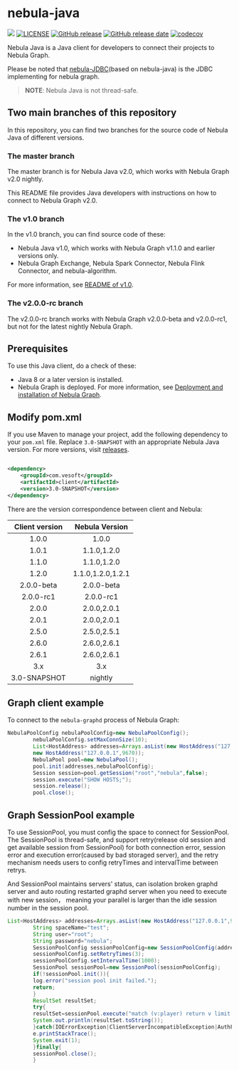 # nebula-java

![](https://img.shields.io/badge/language-java-orange.svg)
[![LICENSE](https://img.shields.io/github/license/vesoft-inc/nebula-java.svg)](https://github.com/vesoft-inc/nebula-java/blob/master/LICENSE)
[![GitHub release](https://img.shields.io/github/tag/vesoft-inc/nebula-java.svg?label=release)](https://github.com/vesoft-inc/nebula-java/releases)
[![GitHub release date](https://img.shields.io/github/release-date/vesoft-inc/nebula-java.svg)](https://github.com/vesoft-inc/nebula-java/releases)
[![codecov](https://codecov.io/gh/vesoft-inc/nebula-java/branch/master/graph/badge.svg?token=WQVAG6VMMQ)](https://codecov.io/gh/vesoft-inc/nebula-java)

Nebula Java is a Java client for developers to connect their projects to Nebula Graph.

Please be noted that [nebula-JDBC](https://github.com/vesoft-inc/nebula-jdbc)(based on nebula-java)
is the JDBC implementing for nebula graph.

> **NOTE**: Nebula Java is not thread-safe.

## Two main branches of this repository

In this repository, you can find two branches for the source code of Nebula Java of different
versions.

### The master branch

The master branch is for Nebula Java v2.0, which works with Nebula Graph v2.0 nightly.

This README file provides Java developers with instructions on how to connect to Nebula Graph v2.0.

### The v1.0 branch

In the v1.0 branch, you can find source code of these:

- Nebula Java v1.0, which works with Nebula Graph v1.1.0 and earlier versions only.
- Nebula Graph Exchange, Nebula Spark Connector, Nebula Flink Connector, and nebula-algorithm.

For more information,
see [README of v1.0](https://github.com/vesoft-inc/nebula-java/blob/v1.0/README.md).

### The v2.0.0-rc branch

The v2.0.0-rc branch works with Nebula Graph v2.0.0-beta and v2.0.0-rc1, but not for the latest
nightly Nebula Graph.

## Prerequisites

To use this Java client, do a check of these:

- Java 8 or a later version is installed.
- Nebula Graph is deployed. For more information,
  see [Deployment and installation of Nebula Graph](https://docs.nebula-graph.io/master/4.deployment-and-installation/1.resource-preparations/ "Click to go to Nebula Graph website").

## Modify pom.xml

If you use Maven to manage your project, add the following dependency to your `pom.xml` file.
Replace `3.0-SNAPSHOT` with an appropriate Nebula Java version.
For more versions, visit [releases](https://github.com/vesoft-inc/nebula-java/releases).

```xml

<dependency>
    <groupId>com.vesoft</groupId>
    <artifactId>client</artifactId>
    <version>3.0-SNAPSHOT</version>
</dependency>
```

There are the version correspondence between client and Nebula:

| Client version |  Nebula Version   |
|:--------------:|:-----------------:|
|     1.0.0      |       1.0.0       |
|     1.0.1      |    1.1.0,1.2.0    |
|     1.1.0      |    1.1.0,1.2.0    |
|     1.2.0      | 1.1.0,1.2.0,1.2.1 |
|   2.0.0-beta   |    2.0.0-beta     |
|   2.0.0-rc1    |     2.0.0-rc1     |
|     2.0.0      |    2.0.0,2.0.1    |
|     2.0.1      |    2.0.0,2.0.1    |
|     2.5.0      |    2.5.0,2.5.1    |
|     2.6.0      |    2.6.0,2.6.1    |
|     2.6.1      |    2.6.0,2.6.1    |
|      3.x       |        3.x        |
|  3.0-SNAPSHOT  |      nightly      |

## Graph client example

To connect to the `nebula-graphd` process of Nebula Graph:

```java
NebulaPoolConfig nebulaPoolConfig=new NebulaPoolConfig();
        nebulaPoolConfig.setMaxConnSize(10);
        List<HostAddress> addresses=Arrays.asList(new HostAddress("127.0.0.1",9669),
        new HostAddress("127.0.0.1",9670));
        NebulaPool pool=new NebulaPool();
        pool.init(addresses,nebulaPoolConfig);
        Session session=pool.getSession("root","nebula",false);
        session.execute("SHOW HOSTS;");
        session.release();
        pool.close();
```

## Graph SessionPool example

To use SessionPool, you must config the space to connect for SessionPool.
The SessionPool is thread-safe, and support retry(release old session and get available session from
SessionPool) for both connection error, session error and
execution error(caused by bad storaged server), and the retry mechanism needs users to config
retryTimes and intervalTime between retrys.

And SessionPool maintains servers' status, can isolation broken graphd server and auto routing
restarted graphd server when you need to execute with new session， meaning your parallel is larger
than the idle session number in the session pool.

```java
List<HostAddress> addresses=Arrays.asList(new HostAddress("127.0.0.1",9669));
        String spaceName="test";
        String user="root";
        String password="nebula";
        SessionPoolConfig sessionPoolConfig=new SessionPoolConfig(addresses,spaceName,user,password);
        sessionPoolConfig.setRetryTimes(3);
        sessionPoolConfig.setIntervalTime(1000);
        SessionPool sessionPool=new SessionPool(sessionPoolConfig);
        if(!sessionPool.init()){
        log.error("session pool init failed.");
        return;
        }
        ResultSet resultSet;
        try{
        resultSet=sessionPool.execute("match (v:player) return v limit 1;");
        System.out.println(resultSet.toString());
        }catch(IOErrorException|ClientServerIncompatibleException|AuthFailedException|BindSpaceFailedException e){
        e.printStackTrace();
        System.exit(1);
        }finally{
        sessionPool.close();
        }





```
